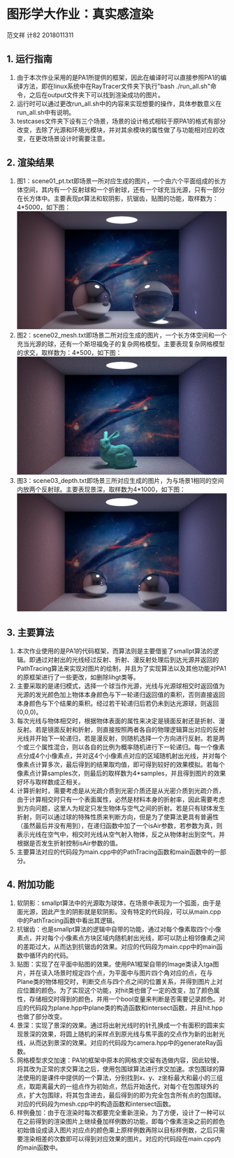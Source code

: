 # 图形学大作业：真实感渲染
范文祥 计82 2018011311
## 1. 运行指南
1. 由于本次作业采用的是PA1所提供的框架，因此在编译时可以直接参照PA1的编译方法，即在linux系统中在RayTracer文件夹下执行"bash ./run_all.sh"命令，之后在output文件夹下可以找到渲染成功的图片。
2. 运行时可以通过更改run_all.sh中的内容来实现想要的操作，具体参数意义在run_all.sh中有说明。
3. testcases文件夹下设有三个场景，场景的设计格式相较于原PA1的格式有部分改变，去除了光源和环境光模块，并对其余模块的属性做了与功能相对应的改变，在更改场景设计时需要注意。
## 2. 渲染结果
1. 图1：scene01_pt.txt即场景一所对应生成的图片，一个由六个平面组成的长方体空间，其内有一个反射球和一个折射球，还有一个球充当光源，只有一部分在长方体中。主要表现pt算法和软阴影，抗锯齿，贴图的功能，取样数为：4*5000，如下图：![](.\result\scene01.bmp)
2. 图2：scene02_mesh.txt即场景二所对应生成的图片，一个长方体空间和一个充当光源的球，还有一个斯坦福兔子的复杂网格模型。主要表现复杂网格模型的求交，取样数为：4*500，如下图：![](.\result\scene02.bmp)
3. 图3：scene03_depth.txt即场景三所对应生成的图片，为与场景1相同的空间内放两个反射球。主要表现景深，取样数为4*1000，如下图：![](.\result\scene03.bmp)

## 3. 主要算法
1. 本次作业使用的是PA1的代码框架，而算法则是主要借鉴了smallpt算法的逻辑。即通过对射出的光线经过反射、折射、漫反射处理后到达光源并返回的PathTracing算法来实现对图片的绘制，并且为了实现算法以及其他功能对PA1的原框架进行了一些更改，如删除lihgt类等。
2. 主要采取的是递归模式，选择一个球当作光源，光线与光源球相交时返回值为光源的发光颜色加上物体本身颜色与下一轮递归返回值的乘积，否则直接返回本身颜色与下个结果的乘积。经过若干轮递归后若仍未到达光源球，则返回(0,0,0)。
3. 每次光线与物体相交时，根据物体表面的属性来决定是镜面反射还是折射、漫反射。若是镜面反射和折射，则直接按照两者各自的物理逻辑算出对应的反射光线并开始下一轮递归，若是漫反射，则随机选择一个方向进行反射。若是两个或三个属性混合，则以各自的比例为概率随机进行下一轮递归。每一个像素点分成4个小像素点，并对这4个小像素点对应的区域随机射出光线，并对每个像素点计算多次，最后得到的结果取均值，即可得到较好的效果模拟。若每个像素点计算samples次，则最后的取样数为4*samples，并且得到图片的效果好坏与取样数成正相关。
4. 计算折射时，需要考虑是从光疏介质到光密介质还是从光密介质到光疏介质，由于计算相交时只有一个表面属性，必然是材料本身的折射率，因此需要考虑到方向问题，这里人为规定只发生物体与空气之间的折射。若是只有球体发生折射，则可以通过球的特殊性质来判断方向，但是为了使算法更具有普遍性（虽然最后并没有用到），在递归函数中加了一个isAir参数，若参数为真，则表示光线在空气中，相交时光线从空气射入物体，反之从物体射出到空气，并根据是否发生折射控制isAir参数的值。
5. 主要算法对应的代码段为main.cpp中的PathTracing函数和main函数中的一部分。
## 4. 附加功能
1. 软阴影：smallpt算法中的光源取为球体，在场景中表现为一个弧面，由于是面光源，因此产生的阴影就是软阴影。没有特定的代码段，可以从main.cpp中的PathTracing函数中看出其逻辑。
2. 抗锯齿：也是smallpt算法的逻辑中自带的功能，通过对每个像素取四个小像素点，并对每个小像素点方块区域内随机射出光线，即可以防止相邻像素之间的差距过大，从而达到抗锯齿的效果。对应的代码段为main.cpp中的main函数中循环内的代码。
3. 贴图：实现了在平面中贴图的效果。使用PA1框架自带的Image类读入tga图片，并在读入场景时规定四个点，为平面中与图片四个角对应的点，在与Plane类的物体相交时，判断交点与四个点之间的位置关系，并得到图片上对应位置的颜色。为了实现这个功能，对hit类也做了一定的改变，加了颜色属性，存储相交时得到的颜色，并用一个bool变量来判断是否需要记录颜色。对应的代码段为plane.hpp中plane类的构造函数和intersect函数，并且hit.hpp也做了部分改变。
4. 景深：实现了景深的效果。通过将出射光线时的针孔换成一个有面积的圆来实现景深的效果，将圆上随机的采样点到原光线与焦平面的交点作为新的出射光线，从而达到景深的效果。对应的代码段为camera.hpp中的generateRay函数。
5. 网格模型求交加速：PA1的框架中原本的网格求交留有选做内容，因此较慢，将其改为正常的求交算法之后，使用包围球算法进行求交加速。求包围球的算法使用的是课件中提供的一个算法，分别找到x、y、z坐标最大和最小的三组点，取距离最大的一组点作为初始点，然后开始迭代，对每个在包围球外的点，扩大包围球，将其包含进去，最后得到的即为完全包含所有点的包围球。对应的代码段为mesh.cpp中的构造函数和intersect函数。
6. 样例叠加：由于在渲染时每次都要完全重新渲染，为了方便，设计了一种可以在之前得到的渲染图片上继续叠加样例数的功能，即每个像素渲染之前的颜色初始值设成读入图片对应点的颜色乘上原样例数再除以目标样例数，之后只需要渲染相差的次数即可以得到对应效果的图片。对应的代码段在main.cpp内的main函数中。